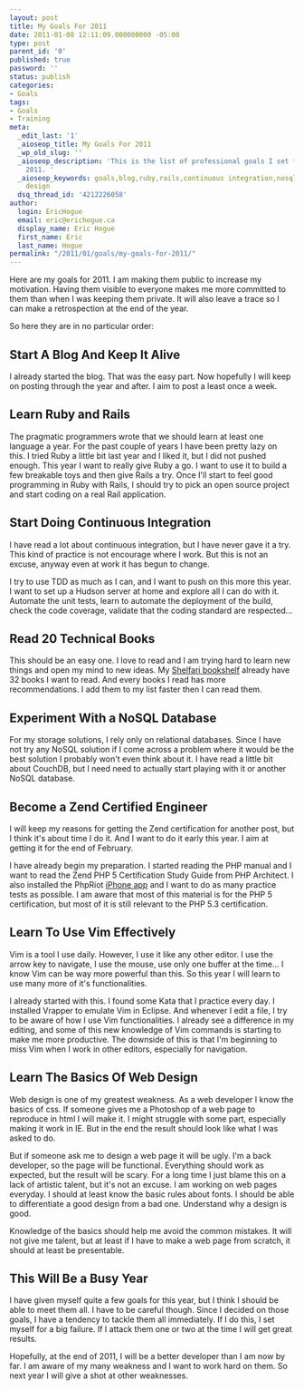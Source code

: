 ```yaml
---
layout: post
title: My Goals For 2011
date: 2011-01-08 12:11:09.000000000 -05:00
type: post
parent_id: '0'
published: true
password: ''
status: publish
categories:
- Goals
tags:
- Goals
- Training
meta:
  _edit_last: '1'
  _aioseop_title: My Goals For 2011
  _wp_old_slug: ''
  _aioseop_description: 'This is the list of professional goals I set for myself for
    2011. '
  _aioseop_keywords: goals,blog,ruby,rails,continuous integration,nosql,zce,reading,vim,web
    design
  dsq_thread_id: '4212226058'
author:
  login: EricHogue
  email: eric@erichogue.ca
  display_name: Eric Hogue
  first_name: Eric
  last_name: Hogue
permalink: "/2011/01/goals/my-goals-for-2011/"
---
```

Here are my goals for 2011. I am making them public to increase my motivation. Having them visible to everyone makes me more committed to them than when I was keeping them private. It will also leave a trace so I can make a retrospection at the end of the year.

So here they are in no particular order:

## Start A Blog And Keep It Alive

I already started the blog. That was the easy part. Now hopefully I will keep on posting through the year and after. I aim to post a least once a week.

## Learn Ruby and Rails

The pragmatic programmers wrote that we should learn at least one language a year. For the past couple of years I have been pretty lazy on this. I tried Ruby a little bit last year and I liked it, but I did not pushed enough. This year I want to really give Ruby a go. I want to use it to build a few breakable toys and then give Rails a try. Once I'll start to feel good programming in Ruby with Rails, I should try to pick an open source project and start coding on a real Rail application.

## Start Doing Continuous Integration

I have read a lot about continuous integration, but I have never gave it a try. This kind of practice is not encourage where I work. But this is not an excuse, anyway even at work it has begun to change.

I try to use TDD as much as I can, and I want to push on this more this year. I want to set up a Hudson server at home and explore all I can do with it. Automate the unit tests, learn to automate the deployment of the build, check the code coverage, validate that the coding standard are respected...

## Read 20 Technical Books

This should be an easy one. I love to read and I am trying hard to learn new things and open my mind to new ideas. My [Shelfari bookshelf](http://www.shelfari.com/erichogue/shelf "Shelfari bookshelf") already have 32 books I want to read. And every books I read has more recommendations. I add them to my list faster then I can read them.

## Experiment With a NoSQL Database

For my storage solutions, I rely only on relational databases. Since I have not try any NoSQL solution if I come across a problem where it would be the best solution I probably won't even think about it. I have read a little bit about CouchDB, but I need need to actually start playing with it or another NoSQL database.

## Become a Zend Certified Engineer

I will keep my reasons for getting the Zend certification for another post, but I think it's about time I do it. And I want to do it early this year. I aim at getting it for the end of February.

I have already begin my preparation. I started reading the PHP manual and I want to read the Zend PHP 5 Certification Study Guide from PHP Architect. I also installed the PhpRiot [iPhone app](http://itunes.apple.com/us/app/phpriot-com-web-developer/id382340169?mt=8 "iPhone app") and I want to do as many practice tests as possible. I am aware that most of this material is for the PHP 5 certification, but most of it is still relevant to the PHP 5.3 certification.

## Learn To Use Vim Effectively

Vim is a tool I use daily. However, I use it like any other editor. I use the arrow key to navigate, I use the mouse, use only one buffer at the time... I know Vim can be way more powerful than this. So this year I will learn to use many more of it's functionalities.

I already started with this. I found some Kata that I practice every day. I installed Vrapper to emulate Vim in Eclipse. And whenever I edit a file, I try to be aware of how I use Vim functionalities. I already see a difference in my editing, and some of this new knowledge of Vim commands is starting to make me more productive. The downside of this is that I'm beginning to miss Vim when I work in other editors, especially for navigation.

## Learn The Basics Of Web Design

Web design is one of my greatest weakness. As a web developer I know the basics of css. If someone gives me a Photoshop of a web page to reproduce in html I will make it. I might struggle with some part, especially making it work in IE. But in the end the result should look like what I was asked to do.

But if someone ask me to design a web page it will be ugly. I'm a back developer, so the page will be functional. Everything should work as expected, but the result will be scary. For a long time I just blame this on a lack of artistic talent, but it's not an excuse. I am working on web pages everyday. I should at least know the basic rules about fonts. I should be able to differentiate a good design from a bad one. Understand why a design is good.

Knowledge of the basics should help me avoid the common mistakes. It will not give me talent, but at least if I have to make a web page from scratch, it should at least be presentable.

## This Will Be a Busy Year

I have given myself quite a few goals for this year, but I think I should be able to meet them all. I have to be careful though. Since I decided on those goals, I have a tendency to tackle them all immediately. If I do this, I set myself for a big failure. If I attack them one or two at the time I will get great results.

Hopefully, at the end of 2011, I will be a better developer than I am now by far. I am aware of my many weakness and I want to work hard on them. So next year I will give a shot at other weaknesses.

